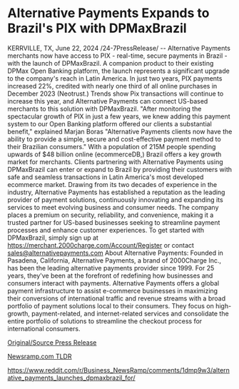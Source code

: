 # Alternative Payments Expands to Brazil's PIX with DPMaxBrazil

KERRVILLE, TX, June 22, 2024 /24-7PressRelease/ -- Alternative Payments merchants now have access to PIX - real-time, secure payments in Brazil - with the launch of DPMaxBrazil. A companion product to their existing DPMax Open Banking platform, the launch represents a significant upgrade to the company's reach in Latin America.  In just two years, PIX payments increased 22%, credited with nearly one third of all online purchases in December 2023 (Neotrust.) Trends show Pix transactions will continue to increase this year, and Alternative Payments can connect US-based merchants to this solution with DPMaxBrazil.  "After monitoring the spectacular growth of PIX in just a few years, we knew adding this payment system to our Open Banking platform offered our clients a substantial benefit," explained Marjan Boras "Alternative Payments clients now have the ability to provide a simple, secure and cost-effective payment method to their Brazilian consumers."  With a population of 215M people spending upwards of $48 billion online (ecommerceDB,) Brazil offers a key growth market for merchants. Clients partnering with Alternative Payments using DPMaxBrazil can enter or expand to Brazil by providing their customers with safe and seamless transactions in Latin America's most developed ecommerce market.  Drawing from its two decades of experience in the industry, Alternative Payments has established a reputation as the leading provider of payment solutions, continuously innovating and expanding its services to meet evolving business and consumer needs. The company places a premium on security, reliability, and convenience, making it a trusted partner for US-based businesses seeking to streamline payment processes and enhance customer experiences.  To get started with DPMaxBrazil, simply sign up at https://merchant.2000charge.com/Account/Register or contact sales@alternativepayments.com  About Alternative Payments:  Founded in Pasadena, California, Alternative Payments, a brand of 2000Charge Inc., has been the leading alternative payments provider since 1999. For 25 years, they've been at the forefront of redefining how businesses and consumers interact with payments.   Alternative Payments offers a global payment infrastructure to assist e-commerce businesses in maximizing their conversions of international traffic and revenue streams with a broad portfolio of payment solutions local to their consumers. They focus on high-growth, payment-related, and internet-related services and consolidate the entire portfolio of solutions to streamline the checkout process for international consumers. 

[Original/Source Press Release](https://www.24-7pressrelease.com/press-release/511928/alternative-payments-expands-to-brazils-pix-with-dpmaxbrazil)
                    

[Newsramp.com TLDR](None) 

https://www.reddit.com/r/Business_NewsRamp/comments/1dmp9w3/alternative_payments_launches_dpmaxbrazil_for/